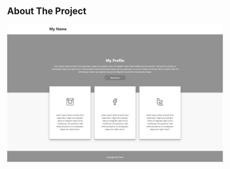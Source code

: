 <!-- ABOUT THE PROJECT -->
## About The Project

![Product Name Screen Shot][product-screenshot]

[product-screenshot]: ScreenCapture.png
